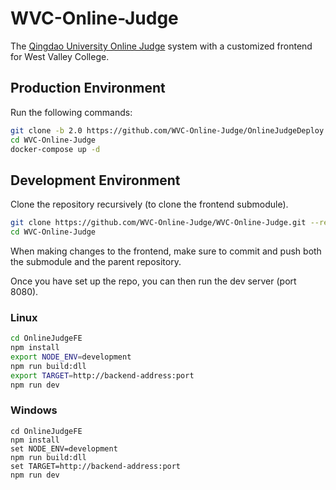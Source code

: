 # WVC-Online-Judge

The [Qingdao University Online Judge](https://github.com/QingdaoU/OnlineJudge) system with a customized frontend for West Valley College.

## Production Environment

Run the following commands:

```bash
git clone -b 2.0 https://github.com/WVC-Online-Judge/OnlineJudgeDeploy.git
cd WVC-Online-Judge
docker-compose up -d
```

## Development Environment

Clone the repository recursively (to clone the frontend submodule).

```bash
git clone https://github.com/WVC-Online-Judge/WVC-Online-Judge.git --recursive
cd WVC-Online-Judge
```

When making changes to the frontend, make sure to commit and push both the submodule and the parent repository.

Once you have set up the repo, you can then run the dev server (port 8080).

### Linux

```bash
cd OnlineJudgeFE
npm install
export NODE_ENV=development 
npm run build:dll
export TARGET=http://backend-address:port
npm run dev
```
### Windows

```batch
cd OnlineJudgeFE
npm install
set NODE_ENV=development 
npm run build:dll
set TARGET=http://backend-address:port
npm run dev
```
